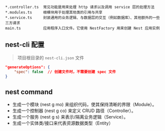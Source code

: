 ```
*.controller.ts  常见功能是用来处理 http 请求以及调用 service 层的处理方法
*.modules.ts     根模块用于处理其他类的引用与共享
*.service.ts     封装通用的业务逻辑、与数据层的交互（例如数据库）、其他额外的一些三方请求
main.ts          应用程序入口文件。它使用 NestFactory 用来创建 Nest 应用实例
```

## nest-cli 配置

> 项目根目录的 `nest-cli.json` 文件

```json
"generateOptions": {
    "spec": false  // 创建文件时，不需要创建 spec 文件
}
```

## nest command

-   生成一个模块 (nest g mo) 来组织代码，使其保持清晰的界限（Module）。
-   生成一个控制器 (nest g co) 来定义 CRUD 路径（Controller）。
-   生成一个服务 (nest g s) 来表示/隔离业务逻辑（Service）。
-   生成一个实体类/接口来代表资源数据类型（Entity）
